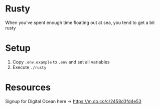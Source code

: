 # Rusty

When you've spent enough time floating out at sea, you tend to get a bit rusty

# Setup
1) Copy `.env.example` to `.env` and set all variables
1) Execute `./rusty`

# Resources

Signup for Digital Ocean here -> https://m.do.co/c/2458d3fd4e53